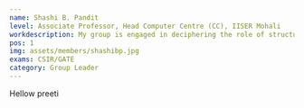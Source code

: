 ```yaml
---
name: Shashi B. Pandit
level: Associate Professor, Head Computer Centre (CC), IISER Mohali
workdescription: My group is engaged in deciphering the role of structural features in dictating protein molecular function. We also work on integrating and and analyses of complex dynamic interaction of biological networks.  
pos: 1
img: assets/members/shashibp.jpg
exams: CSIR/GATE
category: Group Leader
---
```


Hellow preeti
